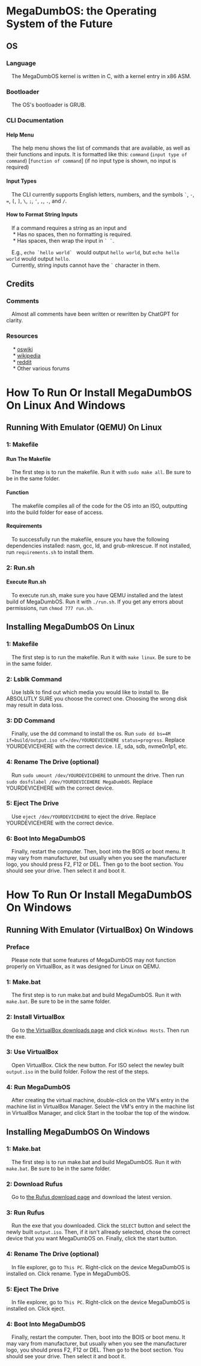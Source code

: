 # MegaDumbOS: the Operating System of the Future

## OS  

### Language  

&emsp;The MegaDumbOS kernel is written in C, with a kernel entry in x86 ASM.  

### Bootloader
&emsp;The OS's bootloader is GRUB.

### CLI Documentation

#### Help Menu
&emsp;The help menu shows the list of commands that are available, as well as their functions and inputs. It is formatted like this: `command` (`input type of command`) [`function of command`] (if no input type is shown, no input is required)

#### Input Types
&emsp;The CLI currently supports English letters, numbers, and the symbols `` ` ``, `-`, `=`, `[`, `]`, `\`, `;`, `'`, `,`, `.`, and `/`.

#### How to Format String Inputs
&emsp;If a command requires a string as an input and  
&emsp; * Has no spaces, then no formatting is required.  
&emsp; * Has spaces, then wrap the input in `` ` ` ``.
  
&emsp;E.g., ``echo `hello world` `` would output `hello world`, but `echo hello world` would output `hello`.  
&emsp;Currently, string inputs cannot have the `` ` `` character in them.

## Credits

### Comments
&emsp;Almost all comments have been written or rewritten by ChatGPT for clarity.

### Resources
&emsp; * [oswiki](https://wiki.osdev.org)  
&emsp; * [wikipedia](https://www.wikipedia.org/)  
&emsp; * [reddit](https://www.reddit.com/)  
&emsp; * Other various forums

# How To Run Or Install MegaDumbOS On Linux And Windows

## Running With Emulator (QEMU) On Linux

### 1: Makefile

#### Run The Makefile
&emsp;The first step is to run the makefile. Run it with `sudo make all`. Be sure to be in the same folder.

#### Function
&emsp;The makefile compiles all of the code for the OS into an ISO, outputting into the build folder for ease of access.

#### Requirements
&emsp;To successfully run the makefile, ensure you have the following dependencies installed: nasm, gcc, ld, and grub-mkrescue. If not installed, run `requirements.sh` to install them.

### 2: Run.sh

#### Execute Run.sh
&emsp;To execute run.sh, make sure you have QEMU installed and the latest build of MegaDumbOS. Run it with `./run.sh`. If you get any errors about permissions, run `chmod 777 run.sh`.

## Installing MegaDumbOS On Linux

### 1: Makefile
&emsp;The first step is to run the makefile. Run it with `make linux`. Be sure to be in the same folder.

### 2: Lsblk Command
&emsp;Use lsblk to find out which media you would like to install to. Be ABSOLUTLY SURE you choose the correct one. Choosing the wrong disk may result in data loss.

### 3: DD Command
&emsp;Finally, use the dd command to install the os. Run `sudo dd bs=4M if=build/output.iso of=/dev/YOURDEVICEHERE status=progress`. Replace YOURDEVICEHERE with the correct device. I.E, sda, sdb, nvme0n1p1, etc.

### 4: Rename The Drive (optional)
&emsp;Run `sudo umount /dev/YOURDEVICEHERE` to unmount the drive. Then run `sudo dosfslabel /dev/YOURDEVICEHERE MegaDumbOS`. Replace YOURDEVICEHERE with the correct device.

### 5: Eject The Drive
&emsp;Use `eject /dev/YOURDEVICEHERE` to eject the drive. Replace YOURDEVICEHERE with the correct device. 

### 6: Boot Into MegaDumbOS
&emsp;Finally, restart the computer. Then, boot into the BOIS or boot menu. It may vary from manufacturer, but usually when you see the manufacturer logo, you should press F2, F12 or DEL. Then go to the boot section. You should see your drive. Then select it and boot it.

# How To Run Or Install MegaDumbOS On Windows

## Running With Emulator (VirtualBox) On Windows

### Preface
&emsp;Please note that some features of MegaDumbOS may not function properly on VirtualBox, as it was designed for Linux on QEMU.

### 1: Make.bat
&emsp;The first step is to run make.bat and build MegaDumbOS. Run it with `make.bat`. Be sure to be in the same folder.

### 2: Install VirtualBox
&emsp;Go to [the VirtualBox downloads page](https://www.virtualbox.org/wiki/Downloads) and click `Windows Hosts`. Then run the exe.

### 3: Use VirtualBox
&emsp;Open VirtualBox. Click the new button. For ISO select the newley built `output.iso` in the build folder. Follow the rest of the steps.

### 4: Run MegaDumbOS
&emsp;After creating the virtual machine, double-click on the VM's entry in the machine list in VirtualBox Manager. Select the VM's entry in the machine list in VirtualBox Manager, and click Start in the toolbar the top of the window. 

## Installing MegaDumbOS On Windows

### 1: Make.bat
&emsp;The first step is to run make.bat and build MegaDumbOS. Run it with `make.bat`. Be sure to be in the same folder.

### 2: Download Rufus
&emsp;Go to [the Rufus download page](https://rufus.ie/downloads/) and download the latest version.

### 3: Run Rufus
&emsp;Run the exe that you downloaded. Click the `SELECT` button and select the newly built `output.iso`. Then, if it isn't allready selected, chose the correct device that you want MegaDumbOS on. Finally, click the start button.

### 4: Rename The Drive (optional)
&emsp;In file explorer, go to `This PC`. Right-click on the device MegaDumbOS is installed on. Click rename. Type in MegaDumbOS.

### 5: Eject The Drive
&emsp;In file explorer, go to `This PC`. Right-click on the device MegaDumbOS is installed on. Click eject.

### 4: Boot Into MegaDumbOS
&emsp;Finally, restart the computer. Then, boot into the BOIS or boot menu. It may vary from manufacturer, but usually when you see the manufacturer logo, you should press F2, F12 or DEL. Then go to the boot section. You should see your drive. Then select it and boot it.
